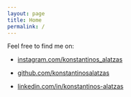 ```yaml
---
layout: page
title: Home
permalink: /
---
```


Feel free to find me on:

* [instagram.com/konstantinos_alatzas](https://www.instagram.com/konstantinos_alatzas)

* [github.com/konstantinosalatzas](https://www.github.com/konstantinosalatzas)

* [linkedin.com/in/konstantinos-alatzas](https://www.linkedin.com/in/konstantinos-alatzas)

